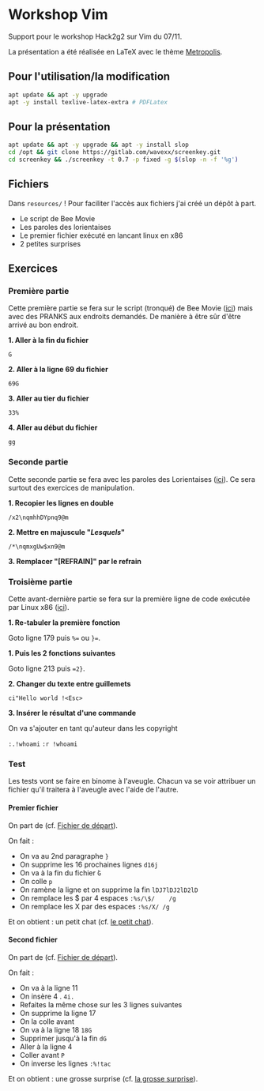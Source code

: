 # Workshop Vim

Support pour le workshop Hack2g2 sur Vim du 07/11.

La présentation a été réalisée en LaTeX avec le thème [Metropolis](https://github.com/matze/mtheme).

## Pour l'utilisation/la modification

```bash
apt update && apt -y upgrade
apt -y install texlive-latex-extra # PDFLatex
```

## Pour la présentation

```bash
apt update && apt -y upgrade && apt -y install slop
cd /opt && git clone https://gitlab.com/wavexx/screenkey.git
cd screenkey && ./screenkey -t 0.7 -p fixed -g $(slop -n -f '%g')
```

## Fichiers

Dans `resources/` !
Pour faciliter l'accès aux fichiers j'ai créé un dépôt à part.

* Le script de Bee Movie
* Les paroles des lorientaises
* Le premier fichier exécuté en lancant linux en x86
* 2 petites surprises

## Exercices

### Première partie

Cette première partie se fera sur le script (tronqué) de Bee Movie ([ici](resources/garbage)) mais avec des PRANKS aux endroits demandés.
De manière à être sûr d'être arrivé au bon endroit.

__1. Aller à la fin du fichier__

`G`

__2. Aller à la ligne 69 du fichier__

`69G`

__3. Aller au tier du fichier__

`33%`

__4. Aller au début du fichier__

`gg`

### Seconde partie

Cette seconde partie se fera avec les paroles des Lorientaises ([ici](resources/lyrics)).
Ce sera surtout des exercices de manipulation.

__1. Recopier les lignes en double__

`/x2\nqmhhDYpnq9@m`

__2. Mettre en majuscule "*Lesquels*"__

`/*\nqmxgUw$xn9@m`

__3. Remplacer "[REFRAIN]" par le refrain__

### Troisième partie

Cette avant-dernière partie se fera sur la première ligne de code exécutée par Linux x86 ([ici](resources/main.c)).

__1. Re-tabuler la première fonction__

Goto ligne 179 puis `%=` ou `}=`.

__1. Puis les 2 fonctions suivantes__

Goto ligne 213 puis `=2}`.

__2. Changer du texte entre guillemets__

`ci"Hello world !<Esc>`

__3. Insérer le résultat d'une commande__

On va s'ajouter en tant qu'auteur dans les copyright

`:.!whoami`
`:r !whoami`

### Test

Les tests vont se faire en binome à l'aveugle.
Chacun va se voir attribuer un fichier qu'il traitera à l'aveugle avec l'aide de l'autre.

#### Premier fichier

On part de (cf. [Fichier de départ](resources/surprise_0)).

On fait :

* On va au 2nd paragraphe `}`
* On supprime les 16 prochaines lignes `d16j`
* On va à la fin du fichier ̀`G`
* On colle `p`
* On ramène la ligne et on supprime la fin `lDJ7lDJ2lD2lD`
* On remplace les $ par 4 espaces `:%s/\$/    /g`
* On remplace les X par des espaces `:%s/X/ /g`

Et on obtient : un petit chat (cf. [le petit chat](resources/result_surprise_0)).

#### Second fichier

On part de (cf. [Fichier de départ](resources/surprise_1)).

On fait :

* On va à la ligne 11
* On insère 4 . `4i.`
* Refaites la même chose sur les 3 lignes suivantes
* On supprime la ligne 17
* On la colle avant
* On va à la ligne 18 `18G`
* Supprimer jusqu'à la fin `dG`
* Aller à la ligne 4
* Coller avant `P`
* On inverse les lignes `:%!tac`

Et on obtient : une grosse surprise (cf. [la grosse surprise](resources/result_surprise_1)).
